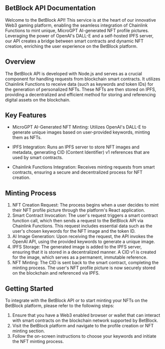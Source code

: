 ## BetBlock API Documentation

Welcome to the BetBlock API! This service is at the heart of our innovative Web3 gaming platform, enabling the seamless integration of Chainlink Functions to mint unique, MicroGPT AI-generated NFT profile pictures. Leveraging the power of OpenAI's DALL-E and a self-hosted IPFS server, our API creates a bridge between smart contracts and dynamic NFT creation, enriching the user experience on the BetBlock platform.

## Overview

The BetBlock API is developed with Node.js and serves as a crucial component for handling requests from blockchain smart contracts. It utilizes Chainlink Functions to receive data (such as keywords and token IDs) for the generation of personalized NFTs. These NFTs are then stored on IPFS, providing a decentralized and efficient method for storing and referencing digital assets on the blockchain.

## Key Features

- MicroGPT AI-Generated NFT Minting: Utilizes OpenAI's DALL-E to generate unique images based on user-provided keywords, minting them as NFTs.

- IPFS Integration: Runs an IPFS server to store NFT images and metadata, generating CID (Content Identifier) v1 references that are used by smart contracts.

- Chainlink Functions Integration: Receives minting requests from smart contracts, ensuring a secure and decentralized process for NFT creation.

## Minting Process

1. NFT Creation Request: The process begins when a user decides to mint their NFT profile picture through the platform's React application.
2. Smart Contract Invocation: The user's request triggers a smart contract function call, which then sends a request to the BetBlock API via Chainlink Functions. This request includes essential data such as the user's chosen keywords for the NFT image and the token ID.
3. AI Image Generation: Upon receiving the request, the API invokes the OpenAI API, using the provided keywords to generate a unique image.
4. IPFS Storage: The generated image is added to the IPFS server, ensuring that it is stored in a decentralized manner. A CID v1 is created for the image, which serves as a permanent, immutable reference.
5. NFT Minting: The CID is sent back to the smart contract, completing the minting process. The user's NFT profile picture is now securely stored on the blockchain and referenced via IPFS.

## Getting Started

To integrate with the BetBlock API or to start minting your NFTs on the BetBlock platform, please refer to the following steps:

1. Ensure that you have a Web3 enabled browser or wallet that can interact with smart contracts on the blockchain network supported by BetBlock.
2. Visit the BetBlock platform and navigate to the profile creation or NFT minting section.
3. Follow the on-screen instructions to choose your keywords and initiate the NFT minting process.